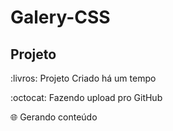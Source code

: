 # Galery-CSS

## Projeto

:livros: Projeto Criado há um tempo

:octocat: Fazendo upload pro GitHub

:globe_with_meridians: Gerando conteúdo


